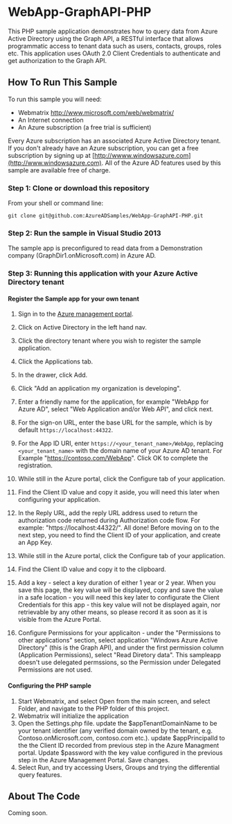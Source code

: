 WebApp-GraphAPI-PHP
===================

This PHP sample application demonstrates how to query data from Azure Active Directory using the Graph API, a RESTful interface that allows programmatic access to tenant data such as users, contacts, groups, roles etc. This application uses OAuth 2.0 Client Credentials to authenticate and get authorization to the Graph API.

## How To Run This Sample

To run this sample you will need:
- Webmatrix http://www.microsoft.com/web/webmatrix/
- An Internet connection
- An Azure subscription (a free trial is sufficient)

Every Azure subscription has an associated Azure Active Directory tenant.  If you don't already have an Azure subscription, you can get a free subscription by signing up at [http://wwww.windowsazure.com](http://www.windowsazure.com).  All of the Azure AD features used by this sample are available free of charge.

### Step 1:  Clone or download this repository

From your shell or command line:

`git clone git@github.com:AzureADSamples/WebApp-GraphAPI-PHP.git`

### Step 2:  Run the sample in Visual Studio 2013

The sample app is preconfigured to read data from a Demonstration company (GraphDir1.onMicrosoft.com) in Azure AD. 

### Step 3:  Running this application with your Azure Active Directory tenant

#### Register the Sample app for your own tenant

1. Sign in to the [Azure management portal](https://manage.windowsazure.com).
2. Click on Active Directory in the left hand nav.
3. Click the directory tenant where you wish to register the sample application.
4. Click the Applications tab.
5. In the drawer, click Add.
6. Click "Add an application my organization is developing".
7. Enter a friendly name for the application, for example "WebApp for Azure AD", select "Web Application and/or Web API", and click next.
8. For the sign-on URL, enter the base URL for the sample, which is by default `https://localhost:44322`.
9. For the App ID URI, enter `https://<your_tenant_name>/WebApp`, replacing `<your_tenant_name>` with the domain name of your Azure AD tenant. For Example "https://contoso.com/WebApp".  Click OK to complete the registration.
10. While still in the Azure portal, click the Configure tab of your application.
11. Find the Client ID value and copy it aside, you will need this later when configuring your application.
12. In the Reply URL, add the reply URL address used to return the authorization code returned during Authorization code flow.  For example: "https://localhost:44322/".
All done!  Before moving on to the next step, you need to find the Client ID of your application, and create an App Key.

1. While still in the Azure portal, click the Configure tab of your application.
2. Find the Client ID value and copy it to the clipboard.
3. Add a key - select a key duration of either 1 year or 2 year. When you save this page, the key value will be displayed, copy and  save the value in a safe location - you will need this key later to configurate the Client Credentials for this app - this key value  will not be displayed again, nor retrievable by any other means, so please record it as soon as it is visible from the Azure Portal.
4. Configure Permissions for your applicaiton - under the "Permissions to other applications" section, select application "Windows  Azure Active Directory" (this is the Graph API), and under the first permission column (Application Permissions), select "Read  Diretory data".  This sampleapp doesn't use delegated permssions, so the Permission under Delegated Permissions are not used.

#### Configuring the PHP sample
1. Start Webmatrix, and select Open from the main screen, and select Folder, and navigate to the PHP folder of this project.  
2. Webmatrix will initialize the application 
3. Open the Settings.php file.  update the $appTenantDomainName to be your tenant identifier (any verified domain owned by the tenant, e.g. Contoso.onMicrosoft.com, contoso.com etc.).  update $appPrincipalId to the the Client ID recorded from previous step in the Azure Managment portal.  Update $password with the key value configured in the previous step in the Azure Management Portal. Save changes.
4. Select Run, and try accessing Users, Groups and trying the differential query features.

## About The Code

Coming soon.

